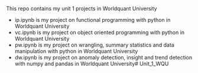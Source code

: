 This repo contains my unit 1 projects in Worldquant University

* ip.ipynb is my project on functional programming with python in Worldquant University
* vc.ipynb is my project on object oriented programming with python in Worldquant University
* pw.ipynb is my project on wrangling, summary statistics and data manipulation with python in Worldquant University
* dw.ipynb is my project on anomaly detection, insight and trend detection with numpy and pandas in Worldquant University# Unit_1_WQU
